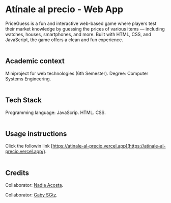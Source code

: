 # Atínale al precio - Web App
PriceGuess is a fun and interactive web-based game where players test their market knowledge by guessing the prices of various items — including watches, houses, smartphones, and more. 
Built with HTML, CSS, and JavaScript, the game offers a clean and fun experience.
<br/><br/>
## Academic context
Miniproject for web technologies (6th Semester).
Degree: Computer Systems Engineering.
<br/><br/>
## Tech Stack
Programming language: JavaScrip.
HTML.
CSS.
<br/><br/>
## Usage instructions
Click the followin link [https://atinale-al-precio.vercel.app](https://atinale-al-precio.vercel.app/).
<br/><br/>
## Credits
Collaborator: [Nadia Acosta](https://github.com/NadiaAcostaM).

Collaborator: [Gaby SGtz](https://github.com/GabySGtz).
